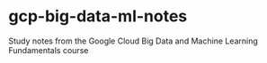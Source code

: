 # gcp-big-data-ml-notes
Study notes from the Google Cloud Big Data and Machine Learning Fundamentals course
